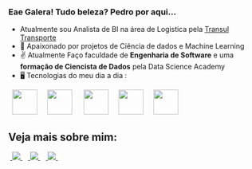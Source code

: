 ### Eae Galera! Tudo beleza? Pedro por aqui...

- Atualmente sou Analista de BI na área de Logistica pela [Transul Transporte](https://transultransporte.com.br/)
- 📝 Apaixonado por projetos de Ciência de dados e Machine Learning 
- ✌️ Atualmente Faço faculdade de **Engenharia de Software** e uma **formação de Ciencista de Dados** pela Data Science Academy
- 🖥️ Tecnologias do meu dia a dia :

<div style="display: inline">
  &nbsp;&nbsp;<img width='50' height='50' src="https://cdn.jsdelivr.net/gh/devicons/devicon/icons/jupyter/jupyter-original-wordmark.svg" />&nbsp;&nbsp;
  &nbsp;&nbsp;<img width='50' height='50' src="https://cdn.jsdelivr.net/gh/devicons/devicon/icons/python/python-original.svg" />&nbsp;&nbsp;&nbsp;
  &nbsp;&nbsp;<img width='50' height='50' src="https://cdn.jsdelivr.net/gh/devicons/devicon/icons/r/r-original.svg" />&nbsp;&nbsp;
   &nbsp;&nbsp;<img width='50' height='50' src="https://cdn.jsdelivr.net/gh/devicons/devicon/icons/postgresql/postgresql-original-wordmark.svg" />&nbsp;&nbsp;
   &nbsp;&nbsp;<img width='50' height='50' src="https://cdn.jsdelivr.net/gh/devicons/devicon/icons/mysql/mysql-original-wordmark.svg" />&nbsp;&nbsp;
</div> 
 <div style='display: inline'>


## Veja mais sobre mim:
&nbsp;<a href="https://www.linkedin.com/in/pedorechee">
  <img src="https://img.shields.io/badge/linkedin-%230077B5.svg?style=for-the-badge&logo=linkedin&logoColor=white">
</a>&nbsp;
&nbsp;<a href="https://medium.com/@pedrorechee">
  <img src="https://img.shields.io/badge/Medium-12100E?style=for-the-badge&logo=medium&logoColor=white">
</a>&nbsp;
&nbsp;<a href="https://www.instagram.com/pedrorechee__portfolio/">
  <img src="https://img.shields.io/badge/Instagram-%23E4405F.svg?style=for-the-badge&logo=Instagram&logoColor=white">
</a>&nbsp;

